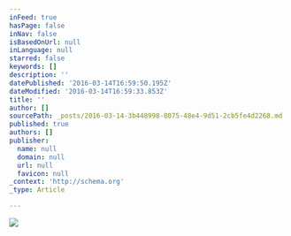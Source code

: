 ```yaml
---
inFeed: true
hasPage: false
inNav: false
isBasedOnUrl: null
inLanguage: null
starred: false
keywords: []
description: ''
datePublished: '2016-03-14T16:59:50.195Z'
dateModified: '2016-03-14T16:59:33.853Z'
title: ''
author: []
sourcePath: _posts/2016-03-14-3b448998-8075-48e4-9d51-2cb5fe4d2268.md
published: true
authors: []
publisher:
  name: null
  domain: null
  url: null
  favicon: null
_context: 'http://schema.org'
_type: Article

---
```

![](https://the-grid-user-content.s3-us-west-2.amazonaws.com/537491a5-30f4-4947-9a56-efeb0836ced8.jpg)